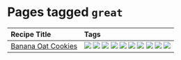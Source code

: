 # Pages tagged `great`

|Recipe Title|Tags
|:---|:---|
|[Banana Oat Cookies](../recipes/bananaoatcookies.md)|[![](https://img.shields.io/badge/tag-baked-c5d714)](tags/baked.md) [![](https://img.shields.io/badge/tag-chocolate-a168f4)](tags/chocolate.md) [![](https://img.shields.io/badge/tag-coffee-e2851f)](tags/coffee.md) [![](https://img.shields.io/badge/tag-easy-72fcc)](tags/easy.md) [![](https://img.shields.io/badge/tag-great-0fcaa)](tags/great.md) [![](https://img.shields.io/badge/tag-healthy-7ca620)](tags/healthy.md) [![](https://img.shields.io/badge/tag-simple-61717a)](tags/simple.md) [![](https://img.shields.io/badge/tag-snack-33b5de)](tags/snack.md) [![](https://img.shields.io/badge/tag-vegan-6f4790)](tags/vegan.md) [![](https://img.shields.io/badge/tag-vegetarian-473080)](tags/vegetarian.md)|